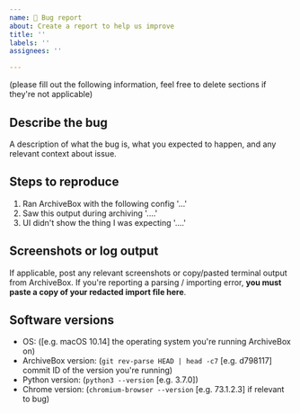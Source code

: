 ```yaml
---
name: 🐞 Bug report
about: Create a report to help us improve
title: ''
labels: ''
assignees: ''

---
```


(please fill out the following information, feel free to delete sections if they're not applicable)

## Describe the bug
A description of what the bug is, what you expected to happen, 
and any relevant context about issue.

## Steps to reproduce

1. Ran ArchiveBox with the following config '...'
2. Saw this output during archiving '....'
3. UI didn't show the thing I was expecting '....'

## Screenshots or log output

If applicable, post any relevant screenshots or copy/pasted terminal output from ArchiveBox.
If you're reporting a parsing / importing error, **you must paste a copy of your redacted import file here**.

## Software versions

 - OS:                        ([e.g. macOS 10.14] the operating system you're running ArchiveBox on)
 - ArchiveBox version:        (`git rev-parse HEAD | head -c7` [e.g. d798117] commit ID of the version you're running)
 - Python version:            (`python3 --version` [e.g. 3.7.0])
 - Chrome version:            (`chromium-browser --version` [e.g. 73.1.2.3] if relevant to bug)
